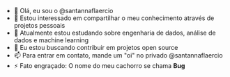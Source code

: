 - 👋 Olá, eu sou o @santannaflaercio
- 👀 Estou interessado em compartilhar o meu conhecimento através de projetos pessoais
- 🌱 Atualmente estou estudando sobre engenharia de dados, análise de dados e machine learning
- 💞️ Eu estou buscando contribuir em projetos open source
- 📫 Para entrar em contato, mande um "oi" no privado @santannaflaercio
- ⚡ Fato engraçado: O nome do meu cachorro se chama **Bug**

